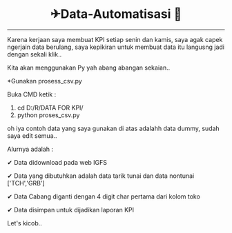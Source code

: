<h1 align = 'center'>✈Data-Automatisasi 👀</h1> 

---

Karena kerjaan saya membuat KPI setiap senin dan kamis, saya agak capek ngerjain data berulang, saya kepikiran untuk membuat data itu langusng jadi dengan sekali klik..

Kita akan menggunakan Py yah abang abangan sekaian..

*Gunakan prosess_csv.py

Buka CMD ketik :

1. cd D:/R/DATA FOR KPI/
2. python proses_csv.py

oh iya contoh data yang saya gunakan di atas adalahh data dummy, sudah saya edit semua..

Alurnya adalah :

✔ Data didownload pada web IGFS

✔ Data yang dibutuhkan adalah data tarik tunai dan data nontunai ['TCH','GRB']

✔ Data Cabang diganti dengan 4 digit char pertama dari kolom toko 

✔ Data disimpan untuk dijadikan laporan KPI

Let's kicob..
